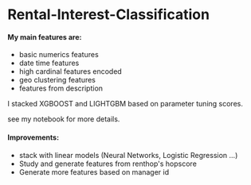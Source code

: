 # Rental-Interest-Classification

#### My main features are:
  - basic numerics features
  - date time features
  - high cardinal features encoded
  - geo clustering features
  - features from description

I stacked XGBOOST and LIGHTGBM based on parameter tuning scores.

see my notebook for more details.

#### Improvements:
  - stack with linear models (Neural Networks, Logistic Regression ...)
  - Study and generate features from renthop's hopscore
  - Generate more features based on manager id
